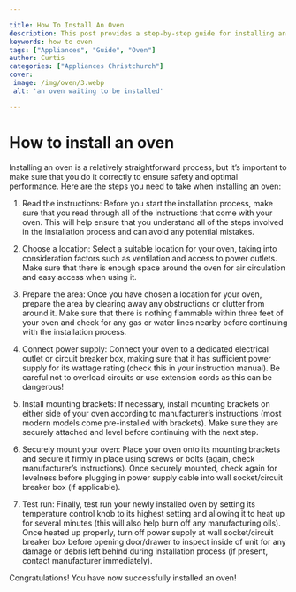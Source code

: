 ```yaml
---

title: How To Install An Oven
description: This post provides a step-by-step guide for installing an oven safely and correctly, so you can get the most out of your new appliance - read on to learn more!
keywords: how to oven
tags: ["Appliances", "Guide", "Oven"]
author: Curtis
categories: ["Appliances Christchurch"]
cover: 
 image: /img/oven/3.webp
 alt: 'an oven waiting to be installed'

---
```


# How to install an oven

Installing an oven is a relatively straightforward process, but it’s important to make sure that you do it correctly to ensure safety and optimal performance. Here are the steps you need to take when installing an oven:

1. Read the instructions: Before you start the installation process, make sure that you read through all of the instructions that come with your oven. This will help ensure that you understand all of the steps involved in the installation process and can avoid any potential mistakes.

2. Choose a location: Select a suitable location for your oven, taking into consideration factors such as ventilation and access to power outlets. Make sure that there is enough space around the oven for air circulation and easy access when using it.

3. Prepare the area: Once you have chosen a location for your oven, prepare the area by clearing away any obstructions or clutter from around it. Make sure that there is nothing flammable within three feet of your oven and check for any gas or water lines nearby before continuing with the installation process.

4. Connect power supply: Connect your oven to a dedicated electrical outlet or circuit breaker box, making sure that it has sufficient power supply for its wattage rating (check this in your instruction manual). Be careful not to overload circuits or use extension cords as this can be dangerous! 

5. Install mounting brackets: If necessary, install mounting brackets on either side of your oven according to manufacturer’s instructions (most modern models come pre-installed with brackets). Make sure they are securely attached and level before continuing with the next step. 

6. Securely mount your oven: Place your oven onto its mounting brackets and secure it firmly in place using screws or bolts (again, check manufacturer’s instructions). Once securely mounted, check again for levelness before plugging in power supply cable into wall socket/circuit breaker box (if applicable). 

7. Test run: Finally, test run your newly installed oven by setting its temperature control knob to its highest setting and allowing it to heat up for several minutes (this will also help burn off any manufacturing oils). Once heated up properly, turn off power supply at wall socket/circuit breaker box before opening door/drawer to inspect inside of unit for any damage or debris left behind during installation process (if present, contact manufacturer immediately). 

 Congratulations! You have now successfully installed an oven!